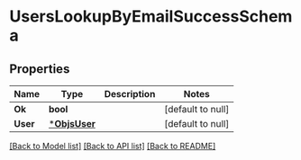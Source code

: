 # UsersLookupByEmailSuccessSchema

## Properties
Name | Type | Description | Notes
------------ | ------------- | ------------- | -------------
**Ok** | **bool** |  | [default to null]
**User** | [***ObjsUser**](objs_user.md) |  | [default to null]

[[Back to Model list]](../README.md#documentation-for-models) [[Back to API list]](../README.md#documentation-for-api-endpoints) [[Back to README]](../README.md)



